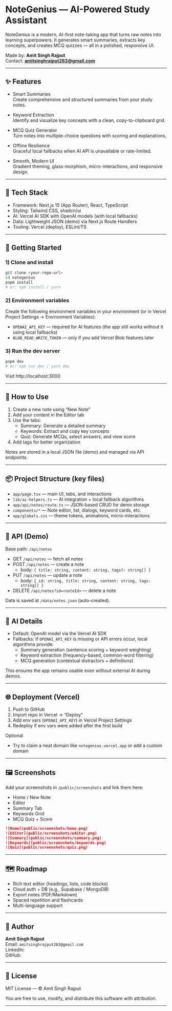 # NoteGenius — AI-Powered Study Assistant

NoteGenius is a modern, AI-first note-taking app that turns raw notes into learning superpowers. It generates smart summaries, extracts key concepts, and creates MCQ quizzes — all in a polished, responsive UI.

Made by: **Amit Singh Rajput**  
Contact: **amitsinghrajput263@gmail.com**

---

## ✨ Features

- Smart Summaries  
  Create comprehensive and structured summaries from your study notes.

- Keyword Extraction  
  Identify and visualize key concepts with a clean, copy-to-clipboard grid.

- MCQ Quiz Generator  
  Turn notes into multiple-choice questions with scoring and explanations.

- Offline Resilience  
  Graceful local fallbacks when AI API is unavailable or rate-limited.

- Smooth, Modern UI  
  Gradient theming, glass-morphism, micro-interactions, and responsive design.

---

## 🧠 Tech Stack

- Framework: Next.js 15 (App Router), React, TypeScript  
- Styling: Tailwind CSS, shadcn/ui  
- AI: Vercel AI SDK with OpenAI models (with local fallbacks)  
- Data: Lightweight JSON (demo) via Next.js Route Handlers  
- Tooling: Vercel (deploy), ESLint/TS

---

## 🚀 Getting Started

### 1) Clone and install

```bash
git clone <your-repo-url>
cd notegenius
pnpm install
# or: npm install / yarn
```

### 2) Environment variables

Create the following environment variables in your environment (or in Vercel Project Settings → Environment Variables):

- `OPENAI_API_KEY` — required for AI features (the app still works without it using local fallbacks)
- `BLOB_READ_WRITE_TOKEN` — only if you add Vercel Blob features later

### 3) Run the dev server

```bash
pnpm dev
# or: npm run dev / yarn dev
```

Visit http://localhost:3000

---

## 🧪 How to Use

1) Create a new note using “New Note”  
2) Add your content in the Editor tab  
3) Use the tabs:
   - Summary: Generate a detailed summary  
   - Keywords: Extract and copy key concepts  
   - Quiz: Generate MCQs, select answers, and view score  
4) Add tags for better organization

Notes are stored in a local JSON file (demo) and managed via API endpoints.

---

## 📦 Project Structure (key files)

- `app/page.tsx` — main UI, tabs, and interactions  
- `lib/ai-helpers.ts` — AI integration + local fallback algorithms  
- `app/api/notes/route.ts` — JSON-based CRUD for demo storage  
- `components/*` — Note editor, list, dialogs, keyword cards, etc.  
- `app/globals.css` — theme tokens, animations, micro-interactions

---

## 🔌 API (Demo)

Base path: `/api/notes`

- GET `/api/notes` — fetch all notes  
- POST `/api/notes` — create a note  
  - body: `{ title: string, content: string, tags?: string[] }`
- PUT `/api/notes` — update a note  
  - body: `{ id: string, title: string, content: string, tags: string[] }`
- DELETE `/api/notes?id=<noteId>` — delete a note

Data is saved at `/data/notes.json` (auto-created).

---

## 🤖 AI Details

- Default: OpenAI model via the Vercel AI SDK  
- Fallbacks: If `OPENAI_API_KEY` is missing or API errors occur, local algorithms provide:
  - Summary generation (sentence scoring + keyword weighting)
  - Keyword extraction (frequency-based, common-word filtering)
  - MCQ generation (contextual distractors + definitions)

This ensures the app remains usable even without external AI during demos.

---

## 🌐 Deployment (Vercel)

1) Push to GitHub  
2) Import repo in Vercel → “Deploy”  
3) Add env vars (`OPENAI_API_KEY`) in Vercel Project Settings  
4) Redeploy if env vars were added after the first build

Optional  
- Try to claim a neat domain like `notegenius.vercel.app` or add a custom domain

---

## 🖼️ Screenshots

Add your screenshots in `/public/screenshots` and link them here:

- Home / New Note  
- Editor  
- Summary Tab  
- Keywords Grid  
- MCQ Quiz + Score

```md
![Home](public/screenshots/home.png)
![Editor](public/screenshots/editor.png)
![Summary](public/screenshots/summary.png)
![Keywords](public/screenshots/keywords.png)
![Quiz](public/screenshots/quiz.png)
```

---

## 🗺️ Roadmap

- Rich text editor (headings, lists, code blocks)  
- Cloud auth + DB (e.g., Supabase / MongoDB)  
- Export notes (PDF/Markdown)  
- Spaced repetition and flashcards  
- Multi-language support

---

## 👤 Author

**Amit Singh Rajput**  
Email: `amitsinghrajput263@gmail.com`  
LinkedIn: <add-your-linkedin-url>  
GitHub: <add-your-github-url>

---

## 📝 License

MIT License — © Amit Singh Rajput

You are free to use, modify, and distribute this software with attribution.

---
